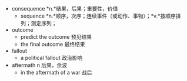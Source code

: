 - consequence *n.*结果，后果；重要性，价值
	- sequence *n.*顺序，次序；连续事件（或动作、事物）；*v.*按顺序排列；测定序列；
- outcome
	- predict the outcome 预见结果
	- the final outcome 最终结果
- fallout
	- a political fallout 政治影响
- aftermath n 后果，余波
	- in the aftermath of a war 战后